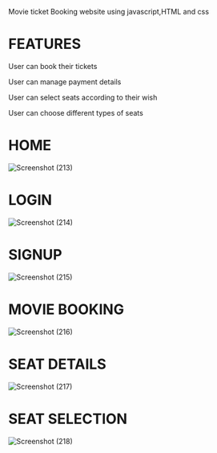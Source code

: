Movie ticket Booking website using javascript,HTML and css

 # FEATURES

 User can book their tickets
 
 User can manage payment details
 
 User can select seats according to their wish
 
 User can choose different types of seats 
 
 # HOME
 
 ![Screenshot (213)](https://github.com/harinisaravanan22/ticket/assets/125265906/1d1f3856-9d6e-42aa-9c48-55efe2769b33)

  # LOGIN
  
 ![Screenshot (214)](https://github.com/harinisaravanan22/ticket/assets/125265906/53317be0-6c26-4b32-b8a8-e886d6d3eb12)

 # SIGNUP
 
 ![Screenshot (215)](https://github.com/harinisaravanan22/ticket/assets/125265906/e8ac495d-a025-459c-abde-c6abdb2bcdb9)

 # MOVIE BOOKING
 
 ![Screenshot (216)](https://github.com/harinisaravanan22/ticket/assets/125265906/474adbca-b5f9-467a-9e97-66d60121dd9e)

# SEAT DETAILS

![Screenshot (217)](https://github.com/harinisaravanan22/ticket/assets/125265906/f4ba152d-4541-4b46-b7ae-9204d886f196)

# SEAT SELECTION

![Screenshot (218)](https://github.com/harinisaravanan22/ticket/assets/125265906/7ec08f0c-0675-4739-8034-e332492a06de)
